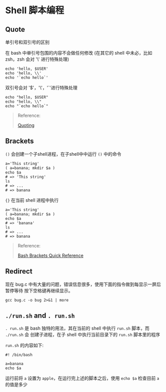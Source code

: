 # Shell 脚本编程

## Quote

单引号和双引号的区别

在 bash 中单引号包围的内容不会做任何修改 (在其它的 shell 中未必，比如 zsh，zsh 会对 '\\' 进行特殊处理)

``` shell
echo 'hello, $USER'
echo 'hello, \\'
echo '`echo hello`'
```

双引号会对 '\$'，'\\'，'\`'进行特殊处理

``` shell
echo "hello, $USER"
echo "hello, \\"
echo "`echo hello`"
```

>
> Reference:
>
> [Quoting](https://www.gnu.org/software/bash/manual/bash.html#Quoting)
>

## Brackets

`()` 会创建一个子shell进程，在子shell中中运行 `()` 中的命令

``` shell
a='This string'
( a=banana; mkdir $a )
echo $a
# => 'This string'
ls
# => ...
# => banana
```

`{}` 在当前 shell 进程中执行

``` shell
a='This string'
( a=banana; mkdir $a )
echo $a
# => 'banana'
ls
# => ...
# => banana
```

>
> Reference:
>
> [Bash Brackets Quick Reference](https://dev.to/rpalo/bash-brackets-quick-reference-4eh6)
>


## Redirect

现在 bug.c 中有大量的问题，错误信息很多，使用下面的指令做到每显示一屏后暂停等待
按下空格键再继续显示。

``` shell
gcc bug.c -o bug 2>&1 | more
```

## `./run.sh` and `. run.sh`

`. run.sh` 是 bash 独特的用法，其在当前的 shell 中执行 `run.sh` 脚本，而 `./run.sh` 会
创建子进程，在子 shell 中执行当前目录下的 `run.sh` 脚本里的程序

`run.sh` 的内容如下:

``` shell
#! /bin/bash

a=banana
echo $a
```

运行前将 `a` 设置为 `apple`，在运行完上述的脚本之后，使用 `echo $a` 检查目前 `a` 的值是多少
